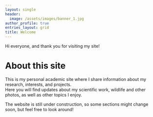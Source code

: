 ```yaml
---
layout: single
header:
  image: /assets/images/banner_1.jpg
author_profile: true
entries_layout: grid
title: Welcome
---
```


Hi everyone, and thank you for visiting my site!

# About this site
This is my personal academic site where I share information about my research, interests, and projects.  
Here you will find updates about my scientific work, wildlife and other photos, as well as other topics I enjoy.

The website is still under construction, so some sections might change soon, but feel free to look around!

